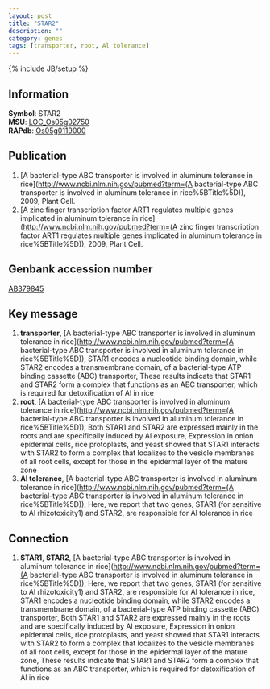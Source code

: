 ```yaml
---
layout: post
title: "STAR2"
description: ""
category: genes
tags: [transporter, root, Al tolerance]
---
```

{% include JB/setup %}

## Information
__Symbol__: STAR2  
__MSU__: [LOC_Os05g02750](http://rice.plantbiology.msu.edu/cgi-bin/ORF_infopage.cgi?orf=LOC_Os05g02750)  
__RAPdb__: [Os05g0119000](http://rapdb.dna.affrc.go.jp/viewer/gbrowse_details/irgsp1?name=Os05g0119000)  

## Publication
1. [A bacterial-type ABC transporter is involved in aluminum tolerance in rice](http://www.ncbi.nlm.nih.gov/pubmed?term=(A bacterial-type ABC transporter is involved in aluminum tolerance in rice%5BTitle%5D)), 2009, Plant Cell.
2. [A zinc finger transcription factor ART1 regulates multiple genes implicated in aluminum tolerance in rice](http://www.ncbi.nlm.nih.gov/pubmed?term=(A zinc finger transcription factor ART1 regulates multiple genes implicated in aluminum tolerance in rice%5BTitle%5D)), 2009, Plant Cell.

## Genbank accession number
[AB379845](http://www.ncbi.nlm.nih.gov/nuccore/AB379845)

## Key message
1. __transporter__, [A bacterial-type ABC transporter is involved in aluminum tolerance in rice](http://www.ncbi.nlm.nih.gov/pubmed?term=(A bacterial-type ABC transporter is involved in aluminum tolerance in rice%5BTitle%5D)),  STAR1 encodes a nucleotide binding domain, while STAR2 encodes a transmembrane domain, of a bacterial-type ATP binding cassette (ABC) transporter, These results indicate that STAR1 and STAR2 form a complex that functions as an ABC transporter, which is required for detoxification of Al in rice
2. __root__, [A bacterial-type ABC transporter is involved in aluminum tolerance in rice](http://www.ncbi.nlm.nih.gov/pubmed?term=(A bacterial-type ABC transporter is involved in aluminum tolerance in rice%5BTitle%5D)),  Both STAR1 and STAR2 are expressed mainly in the roots and are specifically induced by Al exposure, Expression in onion epidermal cells, rice protoplasts, and yeast showed that STAR1 interacts with STAR2 to form a complex that localizes to the vesicle membranes of all root cells, except for those in the epidermal layer of the mature zone
3. __Al tolerance__, [A bacterial-type ABC transporter is involved in aluminum tolerance in rice](http://www.ncbi.nlm.nih.gov/pubmed?term=(A bacterial-type ABC transporter is involved in aluminum tolerance in rice%5BTitle%5D)),  Here, we report that two genes, STAR1 (for sensitive to Al rhizotoxicity1) and STAR2, are responsible for Al tolerance in rice

## Connection
1. __STAR1__, __STAR2__, [A bacterial-type ABC transporter is involved in aluminum tolerance in rice](http://www.ncbi.nlm.nih.gov/pubmed?term=(A bacterial-type ABC transporter is involved in aluminum tolerance in rice%5BTitle%5D)),  Here, we report that two genes, STAR1 (for sensitive to Al rhizotoxicity1) and STAR2, are responsible for Al tolerance in rice, STAR1 encodes a nucleotide binding domain, while STAR2 encodes a transmembrane domain, of a bacterial-type ATP binding cassette (ABC) transporter, Both STAR1 and STAR2 are expressed mainly in the roots and are specifically induced by Al exposure, Expression in onion epidermal cells, rice protoplasts, and yeast showed that STAR1 interacts with STAR2 to form a complex that localizes to the vesicle membranes of all root cells, except for those in the epidermal layer of the mature zone, These results indicate that STAR1 and STAR2 form a complex that functions as an ABC transporter, which is required for detoxification of Al in rice


